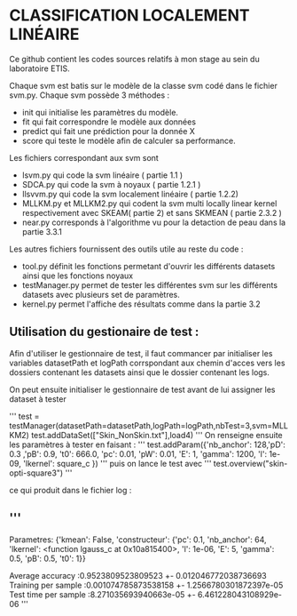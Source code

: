 # CLASSIFICATION LOCALEMENT  LINÉAIRE 
Ce github contient les codes sources relatifs à mon stage au sein du laboratoire ETIS. 

Chaque svm est batis sur le modèle de la classe svm codé dans le fichier svm.py. 
Chaque svm possède 3 méthodes :  

- init qui initialise les paramètres du modèle. 
- fit qui fait correspondre le modèle aux données
- predict qui fait une prédiction pour la donnée X
- score qui teste le modèle afin de calculer sa performance. 

Les fichiers correspondant aux svm sont 
- lsvm.py qui code la svm linéaire ( partie 1.1 )
- SDCA.py qui code la svm  à noyaux ( partie 1.2.1 )
- llsvvm.py qui code la svm localement linéaire ( partie 1.2.2) 
- MLLKM.py et MLLKM2.py qui codent la svm multi locally linear kernel respectivement avec SKEAM( partie 2) et sans SKMEAN ( partie 2.3.2 )
- near.py corresponds à l'algorithme vu pour la detaction de peau dans la partie 3.3.1


Les autres fichiers fournissent des outils utile au reste du code : 
- tool.py définit les fonctions permetant d'ouvrir les différents datasets ainsi que les fonctions noyaux
- testManager.py permet de tester les différentes svm sur les différents datasets avec plusieurs set de paramètres. 
- kernel.py permet l'affiche des résultats comme dans la partie 3.2 


## Utilisation du gestionaire de test : 
Afin d'utiliser le gestionnaire de test, il faut commancer par initialiser les variables datasetPath et logPath corrspondant aux chemin d'acces vers les dossiers contenant 
les datasets ainsi que le dossier contenant les logs. 

On peut ensuite initialiser le gestionnaire de test avant de lui assigner les dataset à tester

'''
test = testManager(datasetPath=datasetPath,logPath=logPath,nbTest=3,svm=MLLKM2)
test.addDataSet(["Skin_NonSkin.txt"],load4)
'''
On renseigne ensuite les paramètres à tester en faisant :
'''
test.addParam({'nb_anchor': 128,'pD': 0.3 ,'pB': 0.9, 't0': 666.0, 'pc': 0.01, 'pW': 0.01, 'E': 1, 'gamma': 1200, 'l': 1e-09, 'lkernel': square_c   })
'''
puis on lance le test avec ''' test.overview("skin-opti-square3") '''

ce qui produit dans le fichier log : 

'''
 -------------- 
Parametres: {'kmean': False, 'constructeur': {'pc': 0.1, 'nb_anchor': 64, 'lkernel': <function lgauss_c at 0x10a815400>, 'l': 1e-06, 'E': 5, 'gamma': 0.5, 'pB': 0.5, 't0': 1}}

Average accuracy :0.9523809523809523 +- 0.012046772038736693 
Training per sample :0.001074785873538158 +- 1.2566780301872397e-05 
Test time per sample :8.271035693940663e-05 +- 6.461228043108929e-06 
'''
